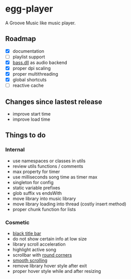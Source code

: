 # egg-player
A Groove Music like music player.

## Roadmap
- [x] documentation
- [ ] playlist support
- [x] [bass.dll](http://www.un4seen.com/) as audio backend
- [x] proper dpi scaling
- [x] proper multithreading
- [x] global shortcuts
- [ ] reactive cache

## Changes since lastest release
- improve start time
- improve load time

## Things to do

### Internal
- use namespaces or classes in utils
- review utils functions / comments
- max property for timer
- use milliseconds song time as timer max
- singleton for config
- static variable prefixes
- glob suffix vs endsWith
- move library into music library
- move library loading into thread (costly insert method)
- proper chunk function for lists

### Cosmetic
- [black title bar](https://msdn.microsoft.com/en-us/library/windows/desktop/ms724940%28v=vs.85%29.aspx)
- do not show certain info at low size
- library scroll acceleration
- highlight active song
- scrollbar with [round corners](https://stackoverflow.com/questions/12438095/qt-vertical-scroll-bar-stylesheets)
- [smooth scrolling](https://github.com/zhou13/qsmoothscrollarea)
- remove library hover style after exit
- proper hover style while and after resizing